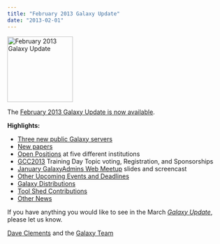 ```yaml
---
title: "February 2013 Galaxy Update"
date: "2013-02-01"
---
```

<div class='right'><a href='/galaxy-updates/2013-02/'><img src="/images/logos/GalaxyUpdate200.png" alt="February 2013 Galaxy Update" width=150 /></a></div>

The [February 2013 Galaxy Update is now available](/galaxy-updates/2013-02/).

**Highlights:**

* [Three new public Galaxy servers](/galaxy-updates/2013-02/#new-papers)
* [New papers](/galaxy-updates/2013-02/#new-papers)
* [Open Positions](/galaxy-updates/2013-02/#whos-hiring) at five different institutions
* [GCC2013](/galaxy-updates/2013-02/#gcc2013) Training Day Topic voting, Registration, and Sponsorships
* [January GalaxyAdmins Web Meetup](/galaxy-updates/2013-02/#january-galaxyadmins-web-meetup) slides and screencast
* [Other Upcoming Events and Deadlines](/galaxy-updates/2013-02/#other-upcoming-events-and-deadlines)
* [Galaxy Distributions](/galaxy-updates/2013-02/#galaxy-distributions)
* [Tool Shed Contributions](/galaxy-updates/2013-02/#toolshed-contributions)
* [Other News](/galaxy-updates/2013-02/#other-news)

If you have anything you would like to see in the March *[Galaxy Update](/galaxy-updates/)*, please let us know.

[Dave Clements](/people/dave-clements/) and the [Galaxy Team](/galaxy-team/)
